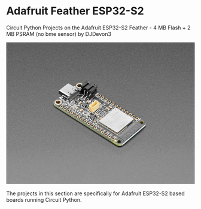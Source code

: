 # Adafruit Feather ESP32-S2
Circuit Python Projects on the Adafruit ESP32-S2 Feather - 4 MB Flash + 2 MB PSRAM (no bme sensor) by DJDevon3

![](https://raw.githubusercontent.com/DJDevon3/My_Circuit_Python_Projects/main/Boards/espressif/Adafruit%20Feather%20ESP32-S2/feather_esp32-s2_screenshot.jpg)

The projects in this section are specifically for Adafruit ESP32-S2 based boards running Circuit Python.
